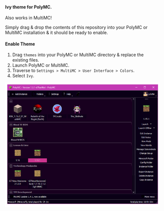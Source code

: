 
#### Ivy theme for PolyMC.
Also works in MultiMC!

Simply drag & drop the contents of this repository into your PolyMC or MultiMC installation & it should be ready to enable.

#### Enable Theme

1. Drag `themes` into your PolyMC or MultiMC directory & replace the existing files.
2. Launch PolyMC or MultiMC.
3. Traverse to `Settings > MultiMC > User Interface > Colors`.
4. Select `Ivy`.

![Logo](./theme.png)
